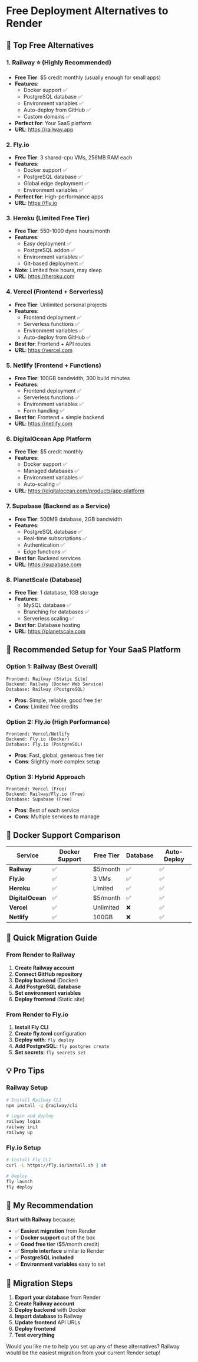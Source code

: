 # Free Deployment Alternatives to Render

## 🚀 **Top Free Alternatives**

### 1. **Railway** ⭐ (Highly Recommended)
- **Free Tier**: $5 credit monthly (usually enough for small apps)
- **Features**: 
  - Docker support ✅
  - PostgreSQL database ✅
  - Environment variables ✅
  - Auto-deploy from GitHub ✅
  - Custom domains ✅
- **Perfect for**: Your SaaS platform
- **URL**: https://railway.app

### 2. **Fly.io**
- **Free Tier**: 3 shared-cpu VMs, 256MB RAM each
- **Features**:
  - Docker support ✅
  - PostgreSQL database ✅
  - Global edge deployment ✅
  - Environment variables ✅
- **Perfect for**: High-performance apps
- **URL**: https://fly.io

### 3. **Heroku** (Limited Free Tier)
- **Free Tier**: 550-1000 dyno hours/month
- **Features**:
  - Easy deployment ✅
  - PostgreSQL addon ✅
  - Environment variables ✅
  - Git-based deployment ✅
- **Note**: Limited free hours, may sleep
- **URL**: https://heroku.com

### 4. **Vercel** (Frontend + Serverless)
- **Free Tier**: Unlimited personal projects
- **Features**:
  - Frontend deployment ✅
  - Serverless functions ✅
  - Environment variables ✅
  - Auto-deploy from GitHub ✅
- **Best for**: Frontend + API routes
- **URL**: https://vercel.com

### 5. **Netlify** (Frontend + Functions)
- **Free Tier**: 100GB bandwidth, 300 build minutes
- **Features**:
  - Frontend deployment ✅
  - Serverless functions ✅
  - Environment variables ✅
  - Form handling ✅
- **Best for**: Frontend + simple backend
- **URL**: https://netlify.com

### 6. **DigitalOcean App Platform**
- **Free Tier**: $5 credit monthly
- **Features**:
  - Docker support ✅
  - Managed databases ✅
  - Environment variables ✅
  - Auto-scaling ✅
- **URL**: https://digitalocean.com/products/app-platform

### 7. **Supabase** (Backend as a Service)
- **Free Tier**: 500MB database, 2GB bandwidth
- **Features**:
  - PostgreSQL database ✅
  - Real-time subscriptions ✅
  - Authentication ✅
  - Edge functions ✅
- **Best for**: Backend services
- **URL**: https://supabase.com

### 8. **PlanetScale** (Database)
- **Free Tier**: 1 database, 1GB storage
- **Features**:
  - MySQL database ✅
  - Branching for databases ✅
  - Serverless scaling ✅
- **Best for**: Database hosting
- **URL**: https://planetscale.com

## 🎯 **Recommended Setup for Your SaaS Platform**

### **Option 1: Railway (Best Overall)**
```
Frontend: Railway (Static Site)
Backend: Railway (Docker Web Service)
Database: Railway (PostgreSQL)
```
- **Pros**: Simple, reliable, good free tier
- **Cons**: Limited free credits

### **Option 2: Fly.io (High Performance)**
```
Frontend: Vercel/Netlify
Backend: Fly.io (Docker)
Database: Fly.io (PostgreSQL)
```
- **Pros**: Fast, global, generous free tier
- **Cons**: Slightly more complex setup

### **Option 3: Hybrid Approach**
```
Frontend: Vercel (Free)
Backend: Railway/Fly.io (Free)
Database: Supabase (Free)
```
- **Pros**: Best of each service
- **Cons**: Multiple services to manage

## 🐳 **Docker Support Comparison**

| Service | Docker Support | Free Tier | Database | Auto-Deploy |
|---------|---------------|-----------|----------|-------------|
| **Railway** | ✅ | $5/month | ✅ | ✅ |
| **Fly.io** | ✅ | 3 VMs | ✅ | ✅ |
| **Heroku** | ✅ | Limited | ✅ | ✅ |
| **DigitalOcean** | ✅ | $5/month | ✅ | ✅ |
| **Vercel** | ✅ | Unlimited | ❌ | ✅ |
| **Netlify** | ✅ | 100GB | ❌ | ✅ |

## 🚀 **Quick Migration Guide**

### **From Render to Railway**
1. **Create Railway account**
2. **Connect GitHub repository**
3. **Deploy backend** (Docker)
4. **Add PostgreSQL database**
5. **Set environment variables**
6. **Deploy frontend** (Static site)

### **From Render to Fly.io**
1. **Install Fly CLI**
2. **Create fly.toml** configuration
3. **Deploy with**: `fly deploy`
4. **Add PostgreSQL**: `fly postgres create`
5. **Set secrets**: `fly secrets set`

## 💡 **Pro Tips**

### **Railway Setup**
```bash
# Install Railway CLI
npm install -g @railway/cli

# Login and deploy
railway login
railway init
railway up
```

### **Fly.io Setup**
```bash
# Install Fly CLI
curl -L https://fly.io/install.sh | sh

# Deploy
fly launch
fly deploy
```

## 🎯 **My Recommendation**

**Start with Railway** because:
- ✅ **Easiest migration** from Render
- ✅ **Docker support** out of the box
- ✅ **Good free tier** ($5/month credit)
- ✅ **Simple interface** similar to Render
- ✅ **PostgreSQL included**
- ✅ **Environment variables** easy to set

## 🔄 **Migration Steps**

1. **Export your database** from Render
2. **Create Railway account**
3. **Deploy backend** with Docker
4. **Import database** to Railway
5. **Update frontend** API URLs
6. **Deploy frontend**
7. **Test everything**

Would you like me to help you set up any of these alternatives? Railway would be the easiest migration from your current Render setup!
